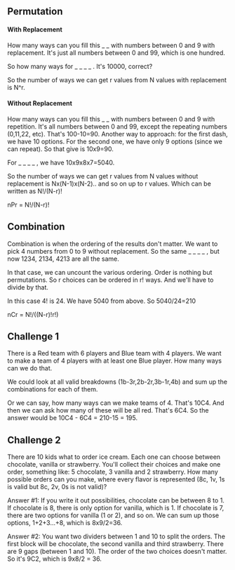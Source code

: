 ## Permutation

#### With Replacement

How many ways can you fill this _ _ with numbers between 0 and 9 with replacement. It's just all numbers between 0 and 99, which is one hundred.

So how many ways for _ _ _ _ . It's 10000, correct?

So the number of ways we can get r values from N values with replacement is N^r.

#### Without Replacement

How many ways can you fill this _ _ with numbers between 0 and 9 with repetition. It's  all numbers between 0 and 99, except the repeating numbers (0,11,22, etc). That's 100-10=90. Another way to approach: for the first dash, we have 10 options. For the second one, we have only 9 options (since we can repeat). So that give is 10x9=90.

For _ _ _ _ , we have 10x9x8x7=5040.

So the number of ways we can get r values from N values without replacement is Nx(N-1)x(N-2).. and so on up to r values. Which can be written as N!/(N-r)!

nPr = N!/(N-r)!


## Combination

Combination is when the ordering of the results don't matter. We want to pick 4 numbers from 0 to 9 without replacement. So the same _ _ _ _ , but now 1234, 2134, 4213 are all the same.

In that case, we can uncount the various ordering. Order is nothing but permutations. So r choices can be ordered in r! ways. And we'll have to divide by that.

In this case 4! is 24. We have 5040 from above. So 5040/24=210

nCr = N!/((N-r)!r!)


## Challenge 1

There is a Red team with 6 players and Blue team with 4 players. We want to make a team of 4 players with at least one Blue player. How many ways can we do that.

We could look at all valid breakdowns (1b-3r,2b-2r,3b-1r,4b) and sum up the combinations for each of them.

Or we can say, how many ways can we make teams of 4. That's 10C4. And then we can ask how many of these will be all red. That's 6C4. So the answer would be 10C4 - 6C4 = 210-15 = 195.

## Challenge 2

There are 10 kids what to order ice cream. Each one can choose between chocolate, vanilla or strawberry. You'll collect their choices and make one order, something like: 5 chocolate, 3 vanilla and 2 strawberry. How many possible orders can you make, where every flavor is represented (8c, 1v, 1s is valid but 8c, 2v, 0s is not valid)?

Answer #1: If you write it out possibilities, chocolate can be between 8 to 1. If chocolate is 8, there is only option for vanilla, which is 1. If chocolate is 7, there are two options for vanilla (1 or 2), and so on. We can sum up those options, 1+2+3...+8, which is 8x9/2=36.

Answer #2: You want two dividers between 1 and 10 to split the orders. The first block will be chocolate, the second vanilla and third strawberry. There are 9 gaps (between 1 and 10). The order of the two choices doesn't matter. So it's 9C2, which is 9x8/2 = 36.
